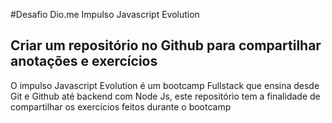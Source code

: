 #Desafio Dio.me Impulso Javascript Evolution
## Criar um repositório no Github para compartilhar anotações e exercícios

O impulso Javascript Evolution é um bootcamp Fullstack que ensina desde Git e Github até backend com Node Js, este repositório tem a finalidade de compartilhar os exercícios feitos durante o bootcamp